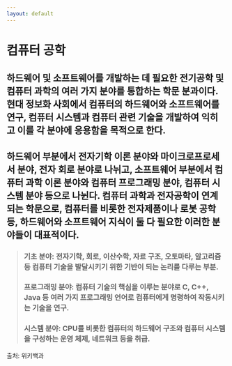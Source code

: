 ```yaml
---
layout: default
---
```


# 컴퓨터 공학

## 하드웨어 및 소프트웨어를 개발하는 데 필요한 전기공학 및 컴퓨터 과학의 여러 가지 분야를 통합하는 학문 분과이다. 현대 정보화 사회에서 컴퓨터의 하드웨어와 소프트웨어를 연구, 컴퓨터 시스템과 컴퓨터 관련 기술을 개발하여 익히고 이를 각 분야에 응용함을 목적으로 한다.

## 하드웨어 부분에서 전자기학 이론 분야와 마이크로프로세서 분야, 전자 회로 분야로 나뉘고, 소프트웨어 부분에서 컴퓨터 과학 이론 분야와 컴퓨터 프로그래밍 분야, 컴퓨터 시스템 분야 등으로 나뉜다. 컴퓨터 과학과 전자공학이 연계되는 학문으로, 컴퓨터를 비롯한 전자제품이나 로봇 공학 등, 하드웨어와 소프트웨어 지식이 둘 다 필요한 이러한 분야들이 대표적이다.

> ### 기초 분야: 전자기학, 회로, 이산수학, 자료 구조, 오토마타, 알고리즘 등 컴퓨터 기술을 발달시키기 위한 기반이 되는 논리를 다루는 부분. <br/>
> ### 프로그래밍 분야: 컴퓨터 기술의 핵심을 이루는 분야로 C, C++, Java 등 여러 가지 프로그래밍 언어로 컴퓨터에게 명령하여 작동시키는 기술을 연구. <br/>
> ### 시스템 분야: CPU를 비롯한 컴퓨터의 하드웨어 구조와 컴퓨터 시스템을 구성하는 운영 체제, 네트워크 등을 취급. <br/>



출처: 위키백과
